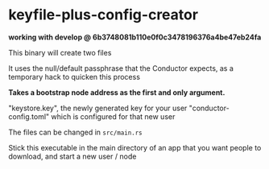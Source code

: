 # keyfile-plus-config-creator

**working with develop @ 6b3748081b110e0f0c3478196376a4be47eb24fa**

This binary will create two files

It uses the null/default passphrase that the Conductor expects, as a temporary hack to quicken this process

**Takes a bootstrap node address as the first and only argument.**

"keystore.key", the newly generated key for your user
"conductor-config.toml" which is configured for that new user

The files can be changed in `src/main.rs`

Stick this executable in the main directory of an app that you want people to download, and start a new user / node